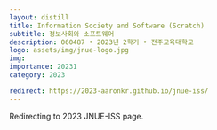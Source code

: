 ```yaml
---
layout: distill
title: Information Society and Software (Scratch)
subtitle: 정보사회와 소프트웨어
description: 060487 • 2023년 2학기 • 전주교육대학교
logo: assets/img/jnue-logo.jpg
img:
importance: 20231
category: 2023

redirect: https://2023-aaronkr.github.io/jnue-iss/
---
```


Redirecting to 2023 JNUE-ISS page.
